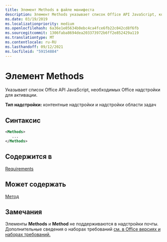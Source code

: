 ```yaml
---
title: Элемент Methods в файле манифеста
description: Элемент Methods указывает список Office API JavaScript, которые Office надстройки для активации.
ms.date: 03/19/2019
ms.localizationpriority: medium
ms.openlocfilehash: 6a36e1e05634b0ebc4ca4fce6fb22c042cd8f6fb
ms.sourcegitcommit: 1306faba8694dea203373972b6ff2e852429a119
ms.translationtype: MT
ms.contentlocale: ru-RU
ms.lasthandoff: 09/12/2021
ms.locfileid: "59154884"
---
```

# <a name="methods-element"></a>Элемент Methods

Указывает список Office API JavaScript, необходимых Office надстройки для активации.

**Тип надстройки:** контентные надстройки и надстройки области задач

## <a name="syntax"></a>Синтаксис

```XML
<Methods>
   ...
</Methods>
```

## <a name="contained-in"></a>Содержится в

[Requirements](requirements.md)

## <a name="can-contain"></a>Может содержать

[Метод](method.md)

## <a name="remarks"></a>Замечания

Элементы **Methods** и **Method** не поддерживаются в надстройки почты. Дополнительные сведения о наборах требований [см. в Office версиях и наборах требований.](../../develop/office-versions-and-requirement-sets.md)
